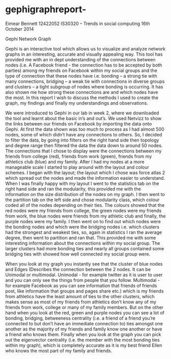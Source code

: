 gephigraphreport-
=================
Eimear Bennett
12422052
IS30320 – Trends in social computing
16th October 2014

Gephi Network Graph

Gephi is an interactive tool which allows us to visualize and analyze network graphs in
an interesting, accurate and visually appealing way. This tool has provided me with an
in dept understanding of the connections between nodes (i.e. A Facebook friend - the
connection has to be accepted by both parties) among my friends on Facebook within
my social groups and the type of connection that these nodes have i.e. bonding – a
strong tie with many connections, bridging – a weak tie with connections in diverse
groups and clusters – a tight subgroup of nodes where bonding is occurring. It has
also shown me how strong these connections are and which nodes have the most. In
this report I wish to discuss the methods I used to create the graph, my findings and
finally my understandings and observations.

We were introduced to Gephi in our lab in week 2, where we downloaded the tool and
learnt about the basic in’s and out’s. We used Netvizz to show the links between our
friends on Facebook by importing the data onto Gephi. At first the data shown was too
much to process as I had almost 500 nodes, some of which didn’t have any connections
to others. So, I decided to filter the data, by going into filters on the right hand side then
topology and degree range then filtered the data the data down to around 50 nodes. The
connections that I chose to display were the connections between my friends from
college (red), friends from work (green), friends from my athletics club (blue) and my
family. After I had my nodes at a more manageable scale I started to play around with
the layout and colour schemes. I began with the layout; the layout which I chose was
force atlas 2 which spread out the nodes and made the information easier to
understand. When I was finally happy with my layout I went to the statistics tab on the
right hand side and ran the modularity, this provided me with the information on the
size distribution of the nodes on my graph. I then went to the partition tab on the left
side and chose modularity class, which colour coded all of the nodes depending on their
ties. The colours showed that the red nodes were my friends from college, the green
nodes were my friends from work, the blue nodes were friends from my athletic club
and finally, the purple nodes were my family. I then went on to find out which nodes
were the bonding nodes and which were the bridging nodes i.e. which clusters had the
strongest and weakest ties, so, again in statistics I ran the average degree, then went to
partition and ran that. This provided me with some interesting information about the
connections within my social group. The larger clusters had more bonding ties and 
nearly all groups contained some bridging ties with showed how well connected my
social group were.

When you look at my graph you instantly see that the cluster of blue nodes and Edges
(Describes the connection between the 2 nodes. It can be Unimodal or multimodal.
Unimodal - for example twitter as it is user to user and you can only see the things
from people that you follow. Multimodal - for example Facebook as you can see
information that friends of friends post, like information that groups and pages
share etc.) which is my friends from athletics have the least amount of ties to the other
clusters, which makes sense as most of my friends from athletics don’t know any of my
friends from work, college or many of my family members. But on the other hand when
you look at the red, green and purple nodes you can see a lot of bonding, bridging,
betweeness centrality (i.e. a friend of a friend you’re connected to but don’t have an
immediate connection to) ties amongst one another as the majority of my friends and
family know one another or have a friend who knows them. Finally when you look at
the graph you can pick out the eigenvector centrality (i.e. the member with the most
bonding ties within my graph), which is completely accurate as it is my best friend
Ellen who knows the most part of my family and friends.
